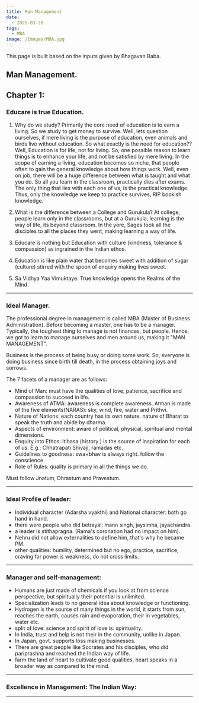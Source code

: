 ```yaml
---
title: Man Management
date:
  - 2025-03-28
tags:
  - MBA
image: /Images/MBA.jpg
---
```

This page is built based on the inputs given by Bhagavan Baba.

## Man Management.

## Chapter 1:

### Educare is true Education.

1. Why do we study?  Primarily the core need of education is to earn a living. So we study to get money to survive. Well, lets question ourselves, if mere living is the purpose of education, even animals and birds live without education. So what exactly is the need for education??Well, Education is for life, not for living. So, one possible reason to learn things is to enhance your life, and not be satisfied by mere living. In the scope of earning a living, education becomes so niche, that people often to gain the general knowledge about how things work. Well, even on job, there will be a huge difference between what is taught and what you do. So all you learn in the classroom, practically dies after exams. The only thing that lies with each one of us, is the practical knowledge. Thus, only the knowledge we keep to practice survives, RIP bookish knowledge.

2. What is the difference between a College and Gurukula? At college, people learn only in the classrooms, but at a Gurukula, learning is the way of life, its beyond classroom. In the yore, Sages took all the disciples to all the places they went, making learning a way of life.
3. Educare is nothing but Education with culture (kindness, tolerance & compassion) as ingrained in the Indian ethos.
4. Education is like plain water that becomes sweet with addition of sugar (culture) stirred with the spoon of enquiry making lives sweet.
5. Sa Vidhya Yaa Vimuktaye. True knowledge opens the Realms of the Mind.
---

### Ideal Manager.

The professional degree in management is called MBA (Master of Business Administration). Before becoming a master, one has to be a manager. Typically, the toughest thing to manage is not finances, but people.
Hence, we got to learn to manage ourselves and men around us, making it "MAN MANAGEMENT".

Business is the process of being busy or doing some work. So, everyone is doing business since birth till death, in the process obtaining joys and sorrows.

The 7 facets of a manager are as follows:
- Mind of Man: 
must have the qualities of love, patience, sacrifice and compassion to succeed in life.
- Awareness of ATMA:
awareness is complete awareness. Atman is made of the five elements(NARAS): sky, wind, fire, water and Prithvi.
- Nature of Nations: each country has its own nature. nature of Bharat to speak the truth and abide by dharma.
- Aspects of environment: aware of political, physical, spiritual and mental dimensions.
- Enquiry into Ethos: Itihasa (history ) is the source of inspiration for each of us. E.g.: Chhatrapati Shivaji, ramadas etc.
- Guidelines to goodness: swa+bhav is always right. follow the conscience
- Role of Rules: quality is primary in all the things we do.

Must follow Jnatum, Dhrastum and Pravestum.

---

### Ideal Profile of leader:
- Individual character (Adarsha vyakthi) and National character: both go hand in hand.
- there were people who did betrayal: mann singh, jaysimha, jayachandra.
- a leader is stithapragna. (Rama's coronation had no impact on him).
- Nehru did not allow externalities to define him, that's why he became PM.
- other qualities: humility, determined but no ego, practice, sacrifice, craving for power is weakness, do not cross limits.

---

### Manager and self-management:
- Humans are just made of chemicals if you look at from science perspective, but spiritually their potential is unlimited.
- Specialization leads to no general idea about knowledge or functioning.
- Hydrogen is the source of many things in the world, it starts from sun, reaches the earth, causes rain and evaporation, their in vegetables, water etc.
- split of love: science and spirit of love is: spirituality.
- In India, trust and help is not their in the community, unlike in Japan.
- In Japan, govt. supports loss making businesses.
- There are great people like Socrates and his disciples, who did pariprashna and reached the Indian way of life.
- farm the land of heart to cultivate good qualities, heart speaks in a broader way as compared to the mind.

---

### Excellence in Management: The  Indian Way:



---
